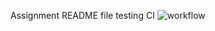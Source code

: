 Assignment README file
testing CI
![workflow](https://github.com/<UserName>/<RepositoryName>/actions/workflows/main.yml/badge.svg)

